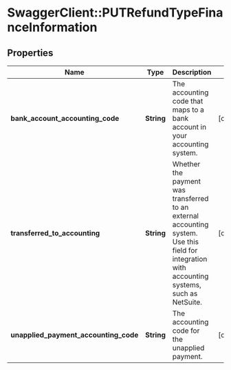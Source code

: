 # SwaggerClient::PUTRefundTypeFinanceInformation

## Properties
Name | Type | Description | Notes
------------ | ------------- | ------------- | -------------
**bank_account_accounting_code** | **String** | The accounting code that maps to a bank account in your accounting system.  | [optional] 
**transferred_to_accounting** | **String** | Whether the payment was transferred to an external accounting system. Use this field for integration with accounting systems, such as NetSuite.  | [optional] 
**unapplied_payment_accounting_code** | **String** | The accounting code for the unapplied payment.  | [optional] 


